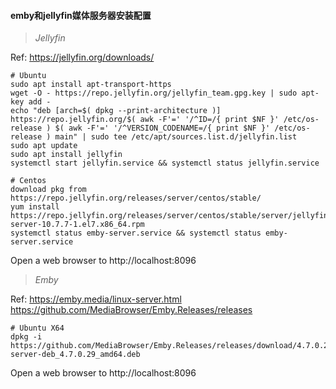 #### emby和jellyfin媒体服务器安装配置

> *Jellyfin*

Ref:
https://jellyfin.org/downloads/

```
# Ubuntu
sudo apt install apt-transport-https
wget -O - https://repo.jellyfin.org/jellyfin_team.gpg.key | sudo apt-key add -
echo "deb [arch=$( dpkg --print-architecture )] https://repo.jellyfin.org/$( awk -F'=' '/^ID=/{ print $NF }' /etc/os-release ) $( awk -F'=' '/^VERSION_CODENAME=/{ print $NF }' /etc/os-release ) main" | sudo tee /etc/apt/sources.list.d/jellyfin.list
sudo apt update
sudo apt install jellyfin
systemctl start jellyfin.service && systemctl status jellyfin.service 

# Centos
download pkg from https://repo.jellyfin.org/releases/server/centos/stable/
yum install https://repo.jellyfin.org/releases/server/centos/stable/server/jellyfin-server-10.7.7-1.el7.x86_64.rpm
systemctl status emby-server.service && systemctl status emby-server.service
```
Open a web browser to http://localhost:8096

> *Emby*

Ref:
https://emby.media/linux-server.html
https://github.com/MediaBrowser/Emby.Releases/releases
```
# Ubuntu X64
dpkg -i https://github.com/MediaBrowser/Emby.Releases/releases/download/4.7.0.29/emby-server-deb_4.7.0.29_amd64.deb
```
Open a web browser to http://localhost:8096


